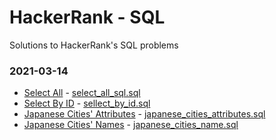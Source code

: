 # HackerRank - SQL

Solutions to HackerRank's SQL problems

### 2021-03-14

- [Select All](https://www.hackerrank.com/challenges/select-all-sql/problem) - [select_all_sql.sql](select_all_sql.sql)
- [Select By ID](https://www.hackerrank.com/challenges/select-by-id/problem) - [sellect_by_id.sql](sellect_by_id.sql)
- [Japanese Cities' Attributes](https://www.hackerrank.com/challenges/japanese-cities-attributes/problem) - [japanese_cities_attributes.sql](japanese_cities_attributes.sql)
- [Japanese Cities' Names](https://www.hackerrank.com/challenges/japanese-cities-name/problem) - [japanese_cities_name.sql](japanese_cities_name.sql) 